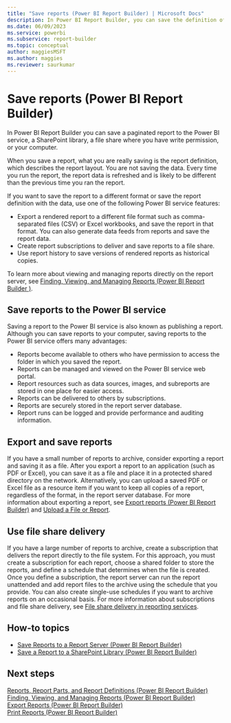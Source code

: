 ```yaml
---
title: "Save reports (Power BI Report Builder) | Microsoft Docs"
description: In Power BI Report Builder, you can save the definition of a report, which includes the layout but not the data. The data is refreshed every time you run the report.
ms.date: 06/09/2023
ms.service: powerbi
ms.subservice: report-builder
ms.topic: conceptual
author: maggiesMSFT
ms.author: maggies
ms.reviewer: saurkumar
---
```

# Save reports (Power BI Report Builder)
  In Power BI Report Builder you can save a paginated report to the Power BI service, a SharePoint library, a file share where you have write permission, or your computer. 
  
When you save a report, what you are really saving is the report definition, which describes the report layout. You are not saving the data. Every time you run the report, the report data is refreshed and is likely to be different than the previous time you ran the report.  
  
 If you want to save the report to a different format or save the report definition with the data, use one of the following Power BI service features:  
  
-   Export a rendered report to a different file format such as comma-separated files (CSV) or Excel workbooks, and save the report in that format. You can also generate data feeds from reports and save the report data.   
-   Create report subscriptions to deliver and save reports to a file share.  
-   Use report history to save versions of rendered reports as historical copies.  
  
 To learn more about viewing and managing reports directly on the report server, see [Finding, Viewing, and Managing Reports &#40;Power BI Report Builder &#41;](/sql/reporting-services/report-builder/finding-viewing-and-managing-reports-report-builder-and-ssrs). 
  
##  <a name="SavingReportDefinitions"></a> Save reports to the Power BI service 
  Saving a report to the Power BI service is also known as publishing a report. Although you can save reports to your computer, saving reports to the Power BI service offers many advantages:  
  
-   Reports become available to others who have permission to access the folder in which you saved the report.  
-   Reports can be managed and viewed on the Power BI service web portal.  
-   Report resources such as data sources, images, and subreports are stored in one place for easier access.  
-   Reports can be delivered to others by subscriptions.  
-   Reports are securely stored in the report server database.  
-   Report runs can be logged and provide performance and auditing information.  
  
##  <a name="ExportingAndSavingReports"></a> Export and save reports

 If you have a small number of reports to archive, consider exporting a report and saving it as a file. After you export a report to an application (such as PDF or Excel), you can save it as a file and place it in a protected shared directory on the network. Alternatively, you can upload a saved PDF or Excel file as a resource item if you want to keep all copies of a report, regardless of the format, in the report server database. For more information about exporting a report, see [Export reports &#40;Power BI Report Builder&#41;](/sql/reporting-services/report-builder/export-reports-report-builder-and-ssrs) and [Upload a File or Report](/sql/reporting-services/reports/upload-a-file-or-report-report-manager).  
  
##  <a name="UsingFileShareDelivery"></a> Use file share delivery  

 If you have a large number of reports to archive, create a subscription that delivers the report directly to the file system. For this approach, you must create a subscription for each report, choose a shared folder to store the reports, and define a schedule that determines when the file is created. Once you define a subscription, the report server can run the report unattended and add report files to the archive using the schedule that you provide. You can also create single-use schedules if you want to archive reports on an occasional basis. For more information about subscriptions and file share delivery, see [File share delivery in reporting services](/sql/reporting-services/subscriptions/file-share-delivery-in-reporting-services).  
  
##  <a name="HowTo"></a> How-to topics  
  
-   [Save Reports to a Report Server &#40;Power BI Report Builder&#41;](/sql/reporting-services/report-builder/save-reports-to-a-report-server-report-builder)  
-   [Save a Report to a SharePoint Library &#40;Power BI Report Builder&#41;](/sql/reporting-services/report-builder/save-a-report-to-a-sharepoint-library-report-builder)  
   
## Next steps

 [Reports, Report Parts, and Report Definitions &#40;Power BI Report Builder&#41;](/sql/reporting-services/report-design/reports-report-parts-and-report-definitions-report-builder-and-ssrs)     
 [Finding, Viewing, and Managing Reports &#40;Power BI Report Builder&#41;](/sql/reporting-services/report-builder/finding-viewing-and-managing-reports-report-builder-and-ssrs)   
 [Export Reports &#40;Power BI Report Builder&#41;](/sql/reporting-services/report-builder/export-reports-report-builder-and-ssrs)   
 [Print Reports &#40;Power BI Report Builder&#41;](/sql/reporting-services/report-builder/print-reports-report-builder-and-ssrs)  
  
  
